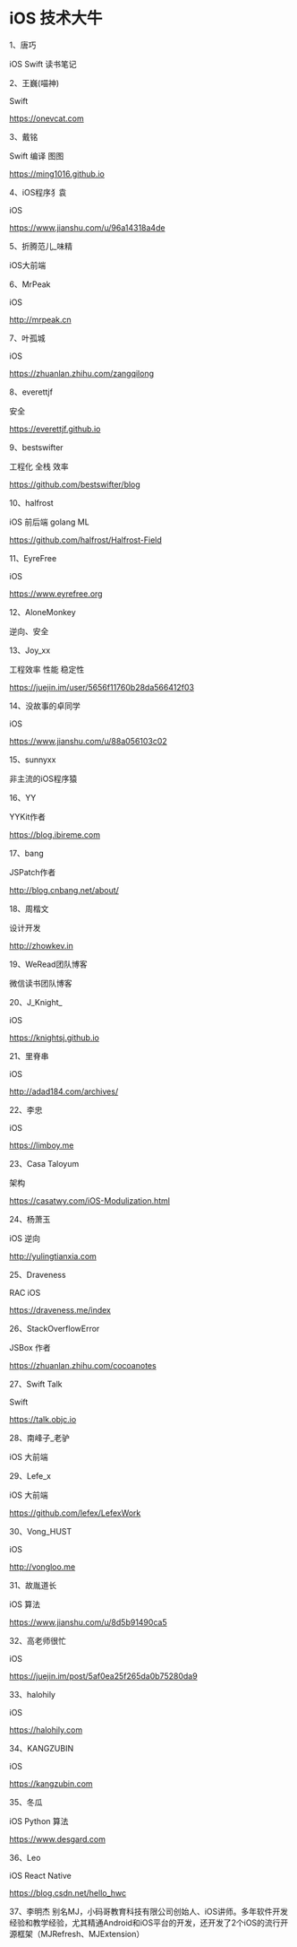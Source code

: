 # iOS 技术大牛
1、唐巧

iOS Swift 读书笔记

2、王巍(喵神)

Swift

https://onevcat.com

3、戴铭

Swift 编译 图图

https://ming1016.github.io

4、iOS程序犭袁

iOS

https://www.jianshu.com/u/96a14318a4de

5、折腾范儿_味精

iOS大前端

6、MrPeak

iOS

http://mrpeak.cn

7、叶孤城

iOS

https://zhuanlan.zhihu.com/zangqilong

8、everettjf

安全

https://everettjf.github.io

9、bestswifter

工程化 全栈 效率

https://github.com/bestswifter/blog

10、halfrost

iOS 前后端 golang ML

https://github.com/halfrost/Halfrost-Field

11、EyreFree

iOS

https://www.eyrefree.org

12、AloneMonkey

逆向、安全

13、Joy_xx

工程效率 性能 稳定性

https://juejin.im/user/5656f11760b28da566412f03

14、没故事的卓同学

iOS

https://www.jianshu.com/u/88a056103c02

15、sunnyxx

非主流的iOS程序猿

16、YY

YYKit作者

https://blog.ibireme.com

17、bang

JSPatch作者

http://blog.cnbang.net/about/

18、周楷文

设计开发

http://zhowkev.in

19、WeRead团队博客

微信读书团队博客

20、J_Knight_

iOS

https://knightsj.github.io

21、里脊串

iOS

http://adad184.com/archives/

22、李忠

iOS

https://limboy.me

23、Casa Taloyum

架构

https://casatwy.com/iOS-Modulization.html

24、杨萧玉

iOS 逆向

http://yulingtianxia.com

25、Draveness

RAC iOS

https://draveness.me/index

26、StackOverflowError

JSBox 作者

https://zhuanlan.zhihu.com/cocoanotes

27、Swift Talk

Swift

https://talk.objc.io

28、南峰子_老驴

iOS 大前端

29、Lefe_x

iOS 大前端

https://github.com/lefex/LefexWork

30、Vong_HUST

iOS

http://vongloo.me

31、故胤道长

iOS 算法

https://www.jianshu.com/u/8d5b91490ca5

32、高老师很忙

iOS

https://juejin.im/post/5af0ea25f265da0b75280da9

33、halohily

iOS

https://halohily.com

34、KANGZUBIN

iOS

https://kangzubin.com

35、冬瓜

iOS Python 算法

https://www.desgard.com

36、Leo

iOS React Native

https://blog.csdn.net/hello_hwc

37、李明杰
别名MJ，小码哥教育科技有限公司创始人、iOS讲师。多年软件开发经验和教学经验，尤其精通Android和iOS平台的开发，还开发了2个iOS的流行开源框架（MJRefresh、MJExtension）